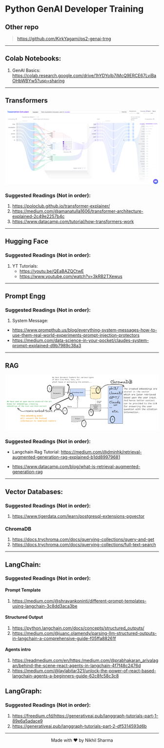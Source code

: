 # Python GenAI Developer Training

## Other repo
> https://github.com/KirkYagami/ps2-genai-trng

----

## Colab Notebooks:

1. GenAI Basics: https://colab.research.google.com/drive/1hYDYolb7iMcQ9ERCE67LviBaOHbWBYw5?usp=sharing


---

## Transformers
![](drawings/transformers_arch.png)

### Suggested Readings (Not in order):
1. https://poloclub.github.io/transformer-explainer/
2. https://medium.com/@amanatulla1606/transformer-architecture-explained-2c49e2257b4c
3. https://www.datacamp.com/tutorial/how-transformers-work


---

## Hugging Face
### Suggested Readings (Not in order):
1. YT Tutorials:
    - https://youtu.be/QEaBAZQCtwE
    - https://www.youtube.com/watch?v=3kRB2TXewus

---


## Prompt Engg
### Suggested Readings (Not in order):

1. System Message:
- https://www.prompthub.us/blog/everything-system-messages-how-to-use-them-real-world-experiments-prompt-injection-protectors
- https://medium.com/data-science-in-your-pocket/claudes-system-prompt-explained-d9b7989c38a3

---

## RAG

![](drawings/rag3.png)

### Suggested Readings (Not in order):

- Langchain Rag Tutorial: https://medium.com/@dminhk/retrieval-augmented-generation-rag-explained-b1dd89979681

- https://www.datacamp.com/blog/what-is-retrieval-augmented-generation-rag


---


## Vector Databases:
### Suggested Readings (Not in order):

1. https://www.tigerdata.com/learn/postgresql-extensions-pgvector

### ChromaDB
1. https://docs.trychroma.com/docs/querying-collections/query-and-get
2. https://docs.trychroma.com/docs/querying-collections/full-text-search

---

## LangChain:
### Suggested Readings (Not in order):

#### Prompt Template
1. https://medium.com/@shravankoninti/different-prompt-templates-using-langchain-3c8dd3aca3be

#### Structured Output
1. https://python.langchain.com/docs/concepts/structured_outputs/
2. https://medium.com/@juanc.olamendy/parsing-llm-structured-outputs-in-langchain-a-comprehensive-guide-f05ffa88261f

#### Agents intro

1. https://readmedium.com/en/https:/medium.com/@prabhakaran_arivalagan/behind-the-scene-react-agents-in-langchain-4f7f48c2476d
2. https://medium.com/@laylabitar321/unlock-the-power-of-react-based-langchain-agents-a-beginners-guide-62c8fc58c3c8
 


## LangGraph:
### Suggested Readings (Not in order):

1. https://freedium.cfd/https://generativeai.pub/langgraph-tutorials-part-1-89e6a5adace9
2. https://generativeai.pub/langgraph-tutorials-part-2-df5314593d6b


---

<div align="center">
Made with ❤️ by Nikhil Sharma
</div>
